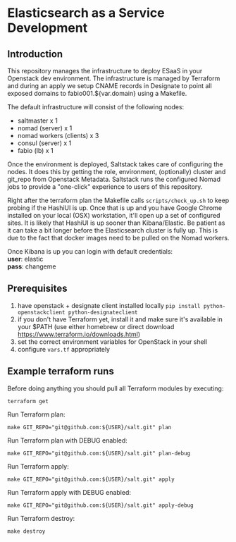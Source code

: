 # Elasticsearch as a Service Development

## Introduction
This repository manages the infrastructure to deploy ESaaS in your Openstack dev environment. The infrastructure is managed by Terraform and during an apply we setup CNAME records in Designate to point all exposed domains to fabio001.${var.domain} using a Makefile.

The default infrastructure will consist of the following nodes:
 * saltmaster x 1
 * nomad (server) x 1
 * nomad workers (clients) x 3
 * consul (server) x 1
 * fabio (lb) x 1

Once the environment is deployed, Saltstack takes care of configuring the nodes. It does this by getting the role, environment, (optionally) cluster and git\_repo from Openstack Metadata. Saltstack runs the configured Nomad jobs to provide a "one-click" experience to users of this repository.

Right after the terraform plan the Makefile calls `scripts/check_up.sh` to keep probing if the HashiUI is up. Once that is up and you have Google Chrome installed on your local (OSX) workstation, it'll open up a set of configured sites. It is likely that HashiUI is up sooner than Kibana/Elastic. Be patient as it can take a bit longer before the Elasticsearch cluster is fully up. This is due to the fact that docker images need to be pulled on the Nomad workers.

Once Kibana is up you can login with default credentials:  
**user**: elastic  
**pass**: changeme

## Prerequisites
1. have openstack + designate client installed locally `pip install python-openstackclient python-designateclient`
2. if you don't have Terraform yet, install it and make sure it's available in your $PATH (use either homebrew or direct download https://www.terraform.io/downloads.html)
3. set the correct environment variables for OpenStack in your shell
4. configure `vars.tf` appropriately

## Example terraform runs
Before doing anything you should pull all Terraform modules by executing:
```
terraform get
```

Run Terraform plan:
```
make GIT_REPO="git@github.com:${USER}/salt.git" plan
```

Run Terraform plan with DEBUG enabled:
```
make GIT_REPO="git@github.com:${USER}/salt.git" plan-debug
```

Run Terraform apply:
```
make GIT_REPO="git@github.com:${USER}/salt.git" apply
```

Run Terraform apply with DEBUG enabled:
```
make GIT_REPO="git@github.com:${USER}/salt.git" apply-debug
```

Run Terraform destroy:
```
make destroy
```

